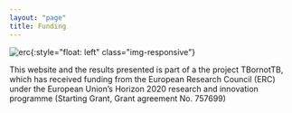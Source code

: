 ```yaml
---
layout: "page"
title: Funding
---
```


![erc](../images/erc-logo.jpg){:style="float: left" class="img-responsive"}

This website and the results presented is part of a the project TBornotTB, which has received funding from the European Research Council (ERC) under the European Union’s Horizon 2020 research and innovation programme (Starting Grant, Grant agreement No. 757699)